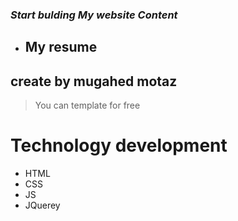  ### *Start bulding My website  Content*
 - ## My resume
 ## create by mugahed motaz 
 > You can template for free 
 # Technology  development
 
 - HTML 
 - CSS 
 - JS 
 - JQuerey 